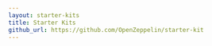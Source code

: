 ```yaml
---
layout: starter-kits
title: Starter Kits
github_url: https://github.com/OpenZeppelin/starter-kit
---
```

